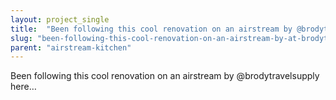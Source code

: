 ```yaml
---
layout: project_single
title:  "Been following this cool renovation on an airstream by @brodytravelsupply here…"
slug: "been-following-this-cool-renovation-on-an-airstream-by-at-brodytravelsupply-here"
parent: "airstream-kitchen"
---
```

Been following this cool renovation on an airstream by @brodytravelsupply here…